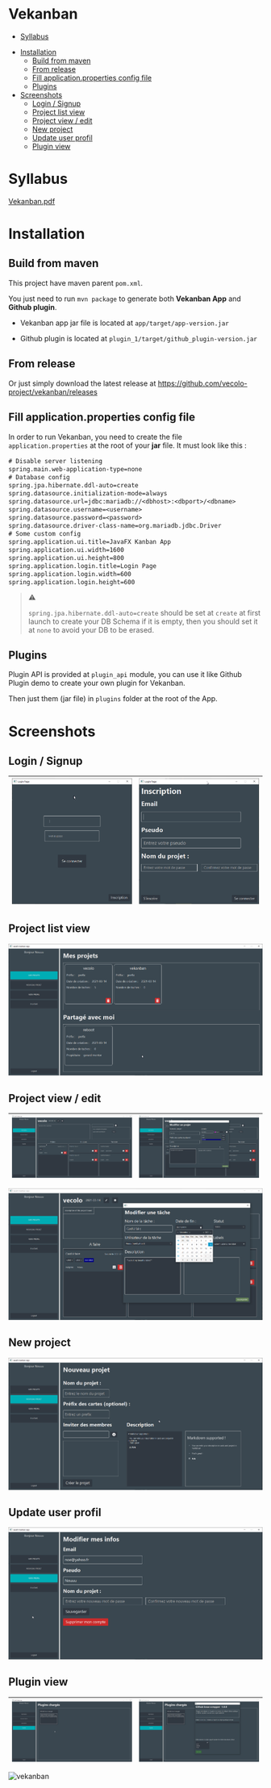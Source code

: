 # Vekanban

<!-- toc -->

* [Syllabus](#syllabus)

- [Installation](#installation)
  * [Build from maven](#build-from-maven)
  * [From release](#from-release)
  * [Fill application.properties config file](#fill-applicationproperties-config-file)
  * [Plugins](#plugins)
- [Screenshots](#screenshots)
  * [Login / Signup](#login--signup)
  * [Project list view](#project-list-view)
  * [Project view / edit](#project-view--edit)
  * [New project](#new-project)
  * [Update user profil](#update-user-profil)
  * [Plugin view](#plugin-view)

<!-- tocstop -->

# Syllabus

 [Vekanban.pdf](./Vekanban.pdf) 

# Installation

## Build from maven

This project have maven parent `pom.xml`.

You just need to run `mvn package` to generate both **Vekanban App** and **Github plugin**.

- Vekanban app jar file is located at `app/target/app-version.jar`

- Github plugin is located at `plugin_1/target/github_plugin-version.jar`

## From release

Or just simply download the latest release at  https://github.com/vecolo-project/vekanban/releases

## Fill application.properties config file

In order to run Vekanban, you need to create the file `application.properties` at the root of your **jar** file. It must look like this :

```properties
# Disable server listening
spring.main.web-application-type=none
# Database config
spring.jpa.hibernate.ddl-auto=create
spring.datasource.initialization-mode=always
spring.datasource.url=jdbc:mariadb://<dbhost>:<dbport>/<dbname>
spring.datasource.username=<username>
spring.datasource.password=<password>
spring.datasource.driver-class-name=org.mariadb.jdbc.Driver
# Some custom config
spring.application.ui.title=JavaFX Kanban App
spring.application.ui.width=1600
spring.application.ui.height=800
spring.application.login.title=Login Page
spring.application.login.width=600
spring.application.login.height=600
```

>  :warning:
>
> `spring.jpa.hibernate.ddl-auto=create` should be set at `create` at first launch to create your DB Schema if it is empty, then you should set it at `none` to avoid your DB to be erased.

## Plugins

Plugin API is provided at `plugin_api` module, you can use it like Github Plugin demo to create your own plugin for Vekanban.

Then just them (jar file) in `plugins` folder at the root of the App.

# Screenshots

## Login / Signup

| ![image-20210618122423437](images/readme/image-20210618122423437.png) | ![image-20210618122433482](images/readme/image-20210618122433482.png) |
| :----------------------------------------------------------: | :----------------------------------------------------------: |

## Project list view

![image-20210618122500653](images/readme/image-20210618122500653.png)

## Project view / edit

| ![image-20210618122616598](images/readme/image-20210618122616598.png) | ![image-20210618122621599](images/readme/image-20210618122621599.png) |
| ------------------------------------------------------------ | ------------------------------------------------------------ |

![image-20210618122629934](images/readme/image-20210618122629934.png)

## New project

![image-20210618122516270](images/readme/image-20210618122516270.png)

## Update user profil

![image-20210618122537479](images/readme/image-20210618122537479.png)

## Plugin view

| ![image-20210618122650167](images/readme/image-20210618122650167.png) | ![image-20210618122656940](images/readme/image-20210618122656940.png) |
| ------------------------------------------------------------ | ------------------------------------------------------------ |

![vekanban](images/readme/vekanban.gif)

